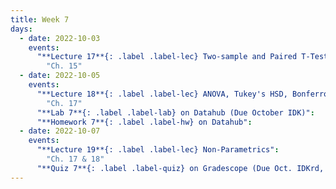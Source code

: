 ```yaml
---
title: Week 7
days:
  - date: 2022-10-03
    events:
      "**Lecture 17**{: .label .label-lec} Two-sample and Paired T-Tests":
        "Ch. 15"
  - date: 2022-10-05
    events:
      "**Lecture 18**{: .label .label-lec} ANOVA, Tukey's HSD, Bonferroni Method": 
        "Ch. 17"
      "**Lab 7**{: .label .label-lab} on Datahub (Due October IDK)":
      "**Homework 7**{: .label .label-hw} on Datahub":
  - date: 2022-10-07
    events:
      "**Lecture 19**{: .label .label-lec} Non-Parametrics":
        "Ch. 17 & 18"
      "**Quiz 7**{: .label .label-quiz} on Gradescope (Due Oct. IDKrd, 12:00 PM PST))":
---
```

